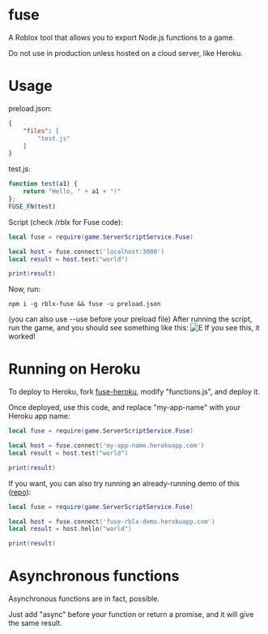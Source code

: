 # fuse
A Roblox tool that allows you to export Node.js functions to a game.

Do not use in production unless hosted on a cloud server, like Heroku.

# Usage
preload.json:
```json
{
	"files": [
		"test.js"
	]
}
```
test.js:
```js
function test(a1) {
	return "Hello, " + a1 + "!" 
};
FUSE_FN(test)
```

Script (check /rblx for Fuse code):
```lua
local fuse = require(game.ServerScriptService.Fuse)

local host = fuse.connect('localhost:3000')
local result = host.test("world")

print(result)
```
Now, run:
```
npm i -g rblx-fuse && fuse -u preload.json
```
(you can also use --use before your preload file)
After running the script, run the game, and you should see something like this:
![E](https://user-images.githubusercontent.com/71789103/170841239-75156411-c214-41c7-bd36-52f5a443c946.png)
If you see this, it worked!
# Running on Heroku
To deploy to Heroku, fork [fuse-heroku](https://github.com/Unzor/fuse-heroku), modify "functions.js", and deploy it.

Once deployed, use this code, and replace "my-app-name" with your Heroku app name:
```lua
local fuse = require(game.ServerScriptService.Fuse)

local host = fuse.connect('my-app-name.herokuapp.com')
local result = host.test("world")

print(result)
```
If you want, you can also try running an already-running demo of this ([repo](https://github.com/unisocket3/fuse-heroku-test)):
```lua
local fuse = require(game.ServerScriptService.Fuse)

local host = fuse.connect('fuse-rblx-demo.herokuapp.com')
local result = host.hello("world")

print(result)
```
# Asynchronous functions
Asynchronous functions are in fact, possible. 

Just add "async" before your function or return a promise, and it will give the same result.
